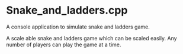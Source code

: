 # Snake_and_ladders.cpp
A console application to simulate snake and ladders game.

A scale able snake and ladders game which can be scaled easily. Any number of players can play the game at a time.
